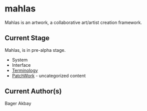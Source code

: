 # mahlas

Mahlas is an artwork, a collaborative art/artist creation framework.

## Current Stage

Mahlas, is in pre-alpha stage.

* System
* Interface
* [Terminology](/parts/terminology.md)
* [PatchWork](/parts/uncategorized) - uncategorized content 

## Current Author(s)

Bager Akbay

